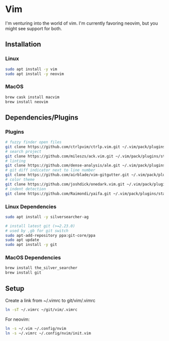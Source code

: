 # Vim
I'm venturing into the world of vim. I'm currently favoring neovim, but you might see support for both.

## Installation
### Linux
```bash
sudo apt install -y vim
sudo apt install -y neovim
```

### MacOS
```bash
brew cask install macvim
brew install neovim
```

## Dependencies/Plugins
### Plugins
```bash
# fuzzy finder open files
git clone https://github.com/ctrlpvim/ctrlp.vim.git ~/.vim/pack/plugins/start/ctrlp.vim
# search project
git clone https://github.com/mileszs/ack.vim.git ~/.vim/pack/plugins/start/ack.vim
# linting
git clone https://github.com/dense-analysis/ale.git ~/.vim/pack/plugins/start/ale.vim
# git diff indicator next to line number
git clone https://github.com/airblade/vim-gitgutter.git ~/.vim/pack/plugins/start/gitgutter.vim
# color theme
git clone https://github.com/joshdick/onedark.vim.git ~/.vim/pack/plugins/opt/onedark.vim
# indent detection
git clone https://github.com/Raimondi/yaifa.git ~/.vim/pack/plugins/start/yaifa
```

### Linux Dependencies
```bash
sudo apt install -y silversearcher-ag

# install latest git (>=2.23.0)
# used by ,gb for git switch
sudo apt-add-repository ppa:git-core/ppa
sudo apt update
sudo apt install -y git
```

### MacOS Dependencies
```bash
brew install the_silver_searcher
brew install git
```

## Setup
Create a link from ~/.vimrc to git/vim/.vimrc
```bash
ln -sT ~/.vimrc ~/git/vim/.vimrc
```
For neovim:
```bash
ln -s ~/.vim ~/.config/nvim
ln -s ~/.vimrc ~/.config/nvim/init.vim
```
